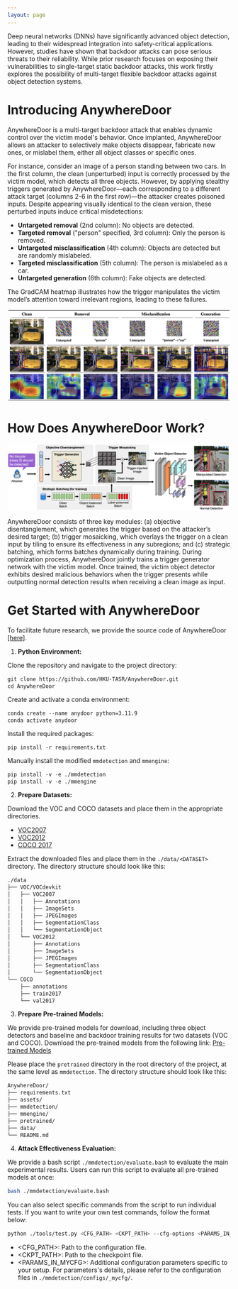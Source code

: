 ```yaml
---
layout: page
---
```


Deep neural networks (DNNs) have significantly advanced object detection, leading to their widespread integration into safety-critical applications. However, studies have shown that backdoor attacks can pose serious threats to their reliability. While prior research focuses on exposing their vulnerabilities to single-target static backdoor attacks, this work firstly explores the possibility of multi-target flexible backdoor attacks against object detection systems.

# Introducing AnywhereDoor

AnywhereDoor is a multi-target backdoor attack that enables dynamic control over the victim model's behavior. Once implanted, AnywhereDoor allows an attacker to selectively make objects disappear, fabricate new ones, or mislabel them, either all object classes or specific ones.

For instance, consider an image of a person standing between two cars. In the first column, the clean (unperturbed) input is correctly processed by the victim model, which detects all three objects. However, by applying stealthy triggers generated by AnywhereDoor—each corresponding to a different attack target (columns 2-6 in the first row)—the attacker creates poisoned inputs. Despite appearing visually identical to the clean version, these perturbed inputs induce critical misdetections:

- **Untargeted removal** (2nd column): No objects are detected.
- **Targeted removal** ("person" specified, 3rd column): Only the person is removed.
- **Untargeted misclassification** (4th column): Objects are detected but are randomly mislabeled.
- **Targeted misclassification** (5th column): The person is mislabeled as a car.
- **Untargeted generation** (6th column): Fake objects are detected.

The GradCAM heatmap illustrates how the trigger manipulates the victim model’s attention toward irrelevant regions, leading to these failures.

![](assets/examples.png)

# How Does AnywhereDoor Work?

![](assets/overview.png)

AnywhereDoor consists of three key modules:  (a) objective disentanglement, which generates the trigger based on the attacker’s desired target; (b) trigger mosaicking, which overlays the trigger on a clean input by tiling to ensure its effectiveness in any subregions; and (c) strategic batching, which forms batches dynamically during training. During optimization process, AnywhereDoor jointly trains a trigger generator network with the victim model. Once trained, the victim object detector exhibits desired malicious behaviors when the trigger presents while outputting normal detection results when receiving a clean image as input.

# Get Started with AnywhereDoor

To facilitate future research, we provide the source code of AnywhereDoor [[here]](https://github.com/HKU-TASR/AnywhereDoor).

1. **Python Environment:**

Clone the repository and navigate to the project directory:

```commandline
git clone https://github.com/HKU-TASR/AnywhereDoor.git
cd AnywhereDoor
```

Create and activate a conda environment:

```commandline
conda create --name anydoor python=3.11.9
conda activate anydoor
```

Install the required packages:

```commandline
pip install -r requirements.txt
```

Manually install the modified `mmdetection` and `mmengine`:

```commandline
pip install -v -e ./mmdetection
pip install -v -e ./mmengine
```

2. **Prepare Datasets:**

Download the VOC and COCO datasets and place them in the appropriate directories.

- [VOC2007](http://host.robots.ox.ac.uk/pascal/VOC/voc2007/)
- [VOC2012](http://host.robots.ox.ac.uk/pascal/VOC/voc2012/)
- [COCO 2017](https://cocodataset.org/#download)

Extract the downloaded files and place them in the `./data/<DATASET>` directory. The directory structure should look like this:

```
./data
├── VOC/VOCdevkit
│   ├── VOC2007
│   │   ├── Annotations
│   │   ├── ImageSets
│   │   ├── JPEGImages
│   │   ├── SegmentationClass
│   │   └── SegmentationObject
│   └── VOC2012
│       ├── Annotations
│       ├── ImageSets
│       ├── JPEGImages
│       ├── SegmentationClass
│       └── SegmentationObject
└── COCO
    ├── annotations
    ├── train2017
    └── val2017
```

3. **Prepare Pre-trained Models:**

We provide pre-trained models for download, including three object detectors and baseline and backdoor training results for two datasets (VOC and COCO). Download the pre-trained models from the following link:
[Pre-trained Models](https://drive.google.com/drive/folders/1X8upfe5zuRJO5evj_R5rJW_u5HE3PncN?usp=share_link)

Please place the `pretrained` directory in the root directory of the project, at the same level as `mmdetection`. The directory structure should look like this:

```
AnywhereDoor/ 
├── requirements.txt
├── assets/
├── mmdetection/ 
├── mmengine/ 
├── pretrained/ 
├── data/ 
└── README.md 

```

4. **Attack Effectiveness Evaluation:**

We provide a bash script `./mmdetection/evaluate.bash` to evaluate the main experimental results. Users can run this script to evaluate all pre-trained models at once:

```bash
bash ./mmdetection/evaluate.bash
```

You can also select specific commands from the script to run individual tests. If you want to write your own test commands, follow the format below:

```bash
python ./tools/test.py <CFG_PATH> <CKPT_PATH> --cfg-options <PARAMS_IN_MYCFG>
```

- \<CFG_PATH\>: Path to the configuration file.
- \<CKPT_PATH\>: Path to the checkpoint file.
- \<PARAMS_IN_MYCFG\>: Additional configuration parameters specific to your setup. For parameters's details, please refer to the configuration files in `./mmdetection/configs/_mycfg/`.
